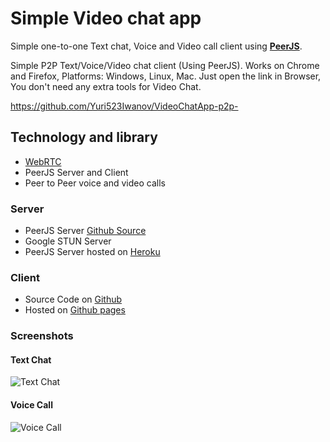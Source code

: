 # Simple Video chat app
Simple one-to-one Text chat, Voice and Video call client using [**PeerJS**](http://peerjs.com).

Simple P2P Text/Voice/Video chat client (Using PeerJS). Works on Chrome and Firefox, Platforms: Windows, Linux, Mac. Just open the link in Browser, You don't need any extra tools for Video Chat.

https://github.com/Yuri523Iwanov/VideoChatApp-p2p-

## Technology and library
* [WebRTC](https://webrtc.org/)
* PeerJS Server and Client
* Peer to Peer voice and video calls

### Server
* PeerJS Server [Github Source](https://github.com/Yuri523Iwanov/peerjs-server)
* Google STUN Server
* PeerJS Server hosted on [Heroku](https://my-peer.herokuapp.com)

### Client
* Source Code on [Github](https://github.com/Yuri523Iwanov/VideoChatApp-p2p-)
* Hosted on [Github pages](https://github.com/Yuri523Iwanov/VideoChatApp-p2p-)

### Screenshots

#### Text Chat
![Text Chat](https://raw.githubusercontent.com/valarpirai/video-chat-app/master/text-chat.jpeg)

#### Voice Call
![Voice Call](https://raw.githubusercontent.com/valarpirai/video-chat-app/master/voice-call.jpeg)
